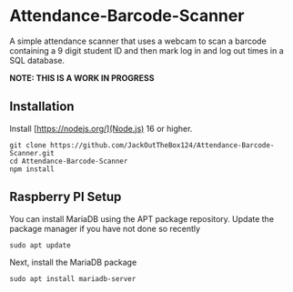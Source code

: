 # Attendance-Barcode-Scanner

A simple attendance scanner that uses a webcam to scan a barcode containing a 9 digit student ID and then mark log in and log out times in a SQL database.

**NOTE: THIS IS A WORK IN PROGRESS**

## Installation
Install [https://nodejs.org/](Node.js) 16 or higher.

```shell
git clone https://github.com/JackOutTheBox124/Attendance-Barcode-Scanner.git
cd Attendance-Barcode-Scanner
npm install
```
## Raspberry PI Setup
You can install MariaDB using the APT package repository.
Update the package manager if you have not done so recently
```shell
sudo apt update
```
Next, install the MariaDB package
```shell
sudo apt install mariadb-server
```
